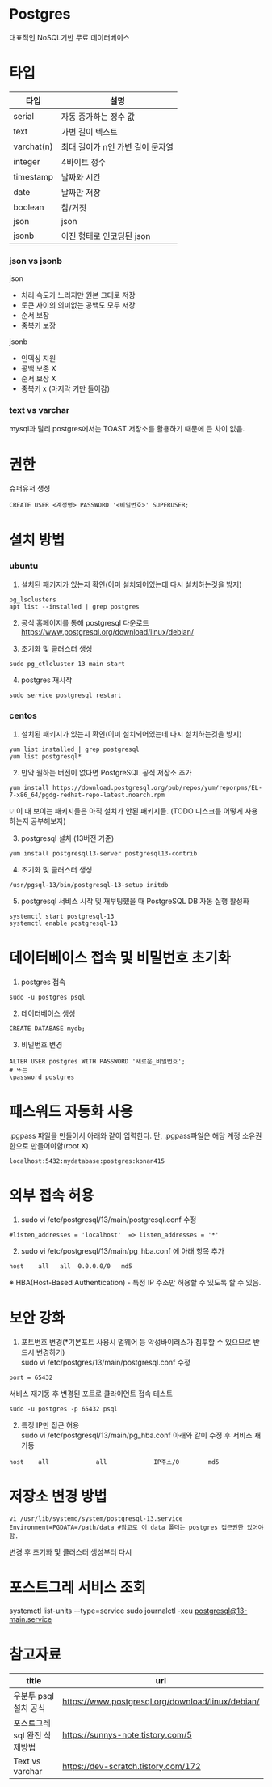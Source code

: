 # Postgres
대표적인 NoSQL기반 무료 데이터베이스

# 타입
|타입|설명|
|---|---|
|serial|자동 증가하는 정수 값|
|text|가변 길이 텍스트|
|varchat(n)|최대 길이가 n인 가변 길이 문자열|
|integer|4바이트 정수|
|timestamp|날짜와 시간|
|date|날짜만 저장|
|boolean|참/거짓|
|json|json|
|jsonb|이진 형태로 인코딩된 json|

### json vs jsonb
json
- 처리 속도가 느리지만 원본 그대로 저장
-  토큰 사이의 의미없는 공백도 모두 저장
- 순서 보장
- 중복키 보장

jsonb
- 인덱싱 지원
- 공백 보존 X
- 순서 보장 X
- 중복키 x (마지막 키만 들어감)

### text vs varchar
mysql과 달리 postgres에서는 TOAST 저장소를 활용하기 때문에 큰 차이 없음.

# 권한
슈퍼유저 생성
```postgresql
CREATE USER <계정명> PASSWORD '<비밀번호>' SUPERUSER;
```

# 설치 방법

### ubuntu
1. 설치된 패키지가 있는지 확인(이미 설치되어있는데 다시 설치하는것을 방지)
```
pg_lsclusters
apt list --installed | grep postgres
```

2. 공식 홈페이지를 통해 postgresql 다운로드
https://www.postgresql.org/download/linux/debian/

3. 초기화 및 클러스터 생성
```
sudo pg_ctlcluster 13 main start
```

4. postgres 재시작
```
sudo service postgresql restart
```

### centos

1. 설치된 패키지가 있는지 확인(이미 설치되어있는데 다시 설치하는것을 방지)
```
yum list installed | grep postgresql
yum list postgresql*
```

2. 만약 원하는 버전이 없다면 PostgreSQL 공식 저장소 추가
```
yum install https://download.postgresql.org/pub/repos/yum/reporpms/EL-7-x86_64/pgdg-redhat-repo-latest.noarch.rpm
```
💡 이 때 보이는 패키지들은 아직 설치가 안된 패키지들. (TODO 디스크를 어떻게 사용하는지 공부해보자)

3. postgresql 설치 (13버전 기준)
```
yum install postgresql13-server postgresql13-contrib
```

4. 초기화 및 클러스터 생성
```
/usr/pgsql-13/bin/postgresql-13-setup initdb
```

5. postgresql 서비스 시작 및 재부팅했을 때 PostgreSQL DB 자동 실행 활성화
```
systemctl start postgresql-13
systemctl enable postgresql-13
```

# 데이터베이스 접속 및 비밀번호 초기화

1. postgres 접속
```
sudo -u postgres psql
```

2. 데이터베이스 생성
```
CREATE DATABASE mydb;
```

3. 비밀번호 변경
```
ALTER USER postgres WITH PASSWORD '새로운_비밀번호';
# 또는
\password postgres
```

# 패스워드 자동화 사용
.pgpass 파일을 만들어서 아래와 같이 입력한다. 단, .pgpass파일은 해당 계정 소유권한으로 만들어야함(root X)
```
localhost:5432:mydatabase:postgres:konan415
```

# 외부 접속 허용
1. sudo vi /etc/postgresql/13/main/postgresql.conf 수정
```
#listen_addresses = 'localhost'  => listen_addresses = '*' 
```
     
2. sudo vi /etc/postgresql/13/main/pg_hba.conf 에 아래 항목 추가
```
host    all   all  0.0.0.0/0   md5
```
※ HBA(Host-Based Authentication) - 특정 IP 주소만 허용할 수 있도록 할 수 있음.

# 보안 강화
1. 포트번호 변경(*기본포트 사용시 멀웨어 등 악성바이러스가 침투할 수 있으므로 반드시 변경하기)  
sudo vi /etc/postgres/13/main/postgresql.conf 수정
```
port = 65432
```
서비스 재기동 후 변경된 포트로 클라이언트 접속 테스트  
```
sudo -u postgres -p 65432 psql
```

2. 특정 IP만 접근 허용  
sudo vi /etc/postgresql/13/main/pg_hba.conf 아래와 같이 수정 후 서비스 재기동
```
host    all             all             IP주소/0        md5
```


# 저장소 변경 방법
```
vi /usr/lib/systemd/system/postgresql-13.service
Environment=PGDATA=/path/data #참고로 이 data 폴더는 postgres 접근권한 있어야함.
```
변경 후 초기화 및 클러스터 생성부터 다시

# 포스트그레 서비스 조회
systemctl list-units --type=service
sudo journalctl -xeu postgresql@13-main.service

# 참고자료
|title|url|
|---|---|
|우분투 psql 설치 공식|https://www.postgresql.org/download/linux/debian/|
|포스트그레 sql 완전 삭제방법|https://sunnys-note.tistory.com/5|
|Text vs varchar|https://dev-scratch.tistory.com/172|